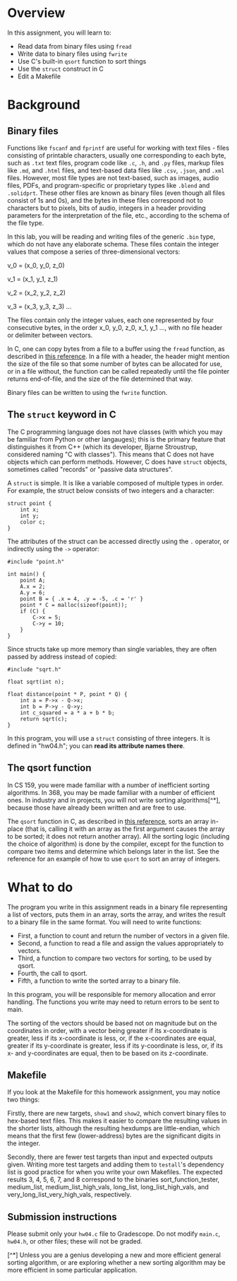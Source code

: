 # Overview

In this assignment, you will learn to:
* Read data from binary files using `fread`
* Write data to binary files using `fwrite`
* Use C's built-in `qsort` function to sort things
* Use the `struct` construct in C
* Edit a Makefile

# Background
## Binary files
Functions like `fscanf` and `fprintf` are useful 
for working with text files - files consisting of 
printable characters, usually one corresponding to each byte, 
such as `.txt` text files, program code like `.c`, `.h`, and 
`.py` files, markup files like `.md`, and `.html` files, and 
text-based data files like `.csv`, `.json`, and `.xml` files.
However, most file types are not text-based, such as images,
audio files, PDFs, and program-specific or proprietary types
like `.blend` and `.solidprt`.  These other files are known as 
binary files (even though all files consist of 1s and 0s), and 
the bytes in these files correspond not to characters but to pixels,
bits of audio, integers in a header providing parameters for the 
interpretation of the file, etc., according to the schema of the 
file type.

In this lab, you will be reading and writing files of the generic
`.bin` type, which do not have any elaborate schema.  These files 
contain the integer values that compose a series of three-dimensional
vectors:

v_0 = (x_0, y_0, z_0)

v_1 = (x_1, y_1, z_1)

v_2 = (x_2, y_2, z_2)

v_3 = (x_3, y_3, z_3)
...

The files contain only the integer values, each one represented by 
four consecutive bytes, in the order x_0, y_0, z_0, x_1, y_1 ...,
with no file header or delimiter between vectors.

In C, one can copy bytes from a file to a buffer using the `fread`
function, as described in [this reference](https://en.cppreference.com/w/c/io/fread).
In a file with a header, the header might mention the size of the file 
so that some number of bytes can be allocated for use, or in a file without,
the function can be called repeatedly until the file pointer returns end-of-file,
and the size of the file determined that way.

Binary files can be written to using the `fwrite` function.

## The `struct` keyword in C
The C programming language does not have classes (with which you may
be familiar from Python or other langauges); this is the primary
feature that distinguishes it from C++ (which its developer,
Bjarne Stroustrup, considered naming "C with classes").  This means
that C does not have objects which can perform methods.  However, C 
does have `struct` objects, sometimes called "records" or
"passive data structures".

A `struct` is simple.  It is like a variable composed of multiple 
types in order.  For example, the struct below consists of two integers
and a character:
```
struct point {
    int x;
    int y;
    color c;
}
```
The attributes of the struct can be accessed directly using the `.` operator,
or indirectly using the `->` operator:
```
#include "point.h"

int main() {
    point A;
    A.x = 2;
    A.y = 6;
    point B = { .x = 4, .y = -5, .c = 'r' }
    point * C = malloc(sizeof(point));
    if (C) {
        C->x = 5;
        C->y = 10;
    }
}
```
Since structs take up more memory than single variables, they are 
often passed by address instead of copied:
```
#include "sqrt.h"

float sqrt(int n);

float distance(point * P, point * Q) {
    int a = P->x - Q->x;
    int b = P->y - Q->y;
    int c_squared = a * a + b * b;
    return sqrt(c);
}
```
In this program, you will use a `struct` consisting of three integers.
It is defined in "hw04.h"; you can **read its attribute names there**.

## The qsort function 
In CS 159, you were made familiar with a number of inefficient sorting 
algorithms.  In 368, you may be made familiar with a number of efficient ones.
In industry and in projects, you will not write sorting algorithms[^*], because
those have already been written and are free to use.

The `qsort` function in C, as described in 
[this reference](https://en.cppreference.com/w/c/algorithm/qsort),
sorts an array in-place (that is, calling it with an array as the first argument
causes the array to be sorted; it does not return another array).  All 
the sorting logic (including the choice of algorithm) is done by the compiler,
except for the function to compare two items and determine which belongs
later in the list.  See the reference for an example of how to use `qsort` to 
sort an array of integers.

# What to do
The program you write in this assignment reads in a binary file representing a list 
of vectors, puts them in an array, sorts the array, and writes the result to a 
binary file in the same format.  You will need to write functions:

* First, a function to count and return the number of vectors in a given file.
* Second, a function to read a file and assign the values appropriately to vectors.
* Third, a function to compare two vectors for sorting, to be used by qsort.
* Fourth, the call to qsort.
* Fifth, a function to write the sorted array to a binary file.

In this program, you will be responsible for memory allocation and error handling.
The functions you write may need to return errors to be sent to main.

The sorting of the vectors should be based not on magnitude but on the coordinates in order,
with a vector being greater if its x-coordinate is greater, less if its x-coordinate is less,
or, if the x-coordinates are equal, greater if its y-coordinate is greater, less if its y-coordinate 
is less, or, if its x- and y-coordinates are equal, then to be based on its z-coordinate.

## Makefile

If you look at the Makefile for this homework assignment, you may notice two things:

Firstly, there are new targets, `show1` and `show2`, which convert binary files to hex-based text files.  This makes it easier to compare the resulting values in the shorter lists, 
although the resulting hexdumps are little-endian, which means that the first few (lower-address)
bytes are the significant digits in the integer.

Secondly, there are fewer test targets than input and expected outputs given.  Writing more
test targets and adding them to `testall`'s dependency list is good practice for when you
write your own Makefiles.
The expected results 3, 4, 5, 6, 7, and 8 correspond to the binaries
sort_function_tester, medium_list, medium_list_high_vals, long_list, long_list_high_vals, and
very_long_list_very_high_vals, respectively.

## Submission instructions
Please submit only your `hw04.c` file to Gradescope.  Do not modify `main.c`, `hw04.h`, or other files;
these will not be graded.

[^*] Unless you are a genius developing a new and more efficient general sorting algorithm,
or are exploring whether a new sorting algorithm may be more efficient in some particular application.
